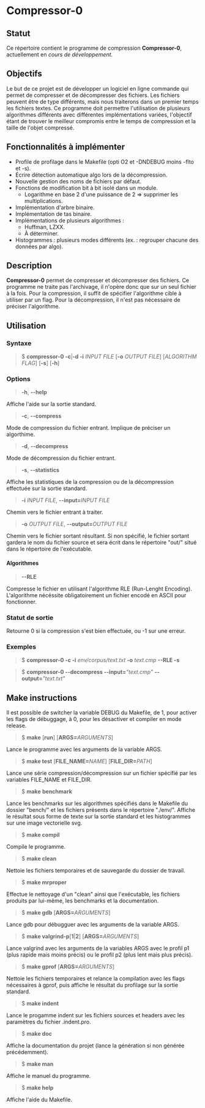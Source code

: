 # Compressor-0

## Statut

Ce répertoire contient le programme de compression **Compressor-0**,
actuellement en *cours de développement*.

## Objectifs

Le but de ce projet est de développer un logiciel en ligne commande qui permet
de compresser et de décompresser des fichiers. Les fichiers peuvent être de type
différents, mais nous traiterons dans un premier temps les fichiers textes. Ce
programme doit permettre l'utilisation de plusieurs algorithmes différents avec
différentes implémentations variées, l'objectif étant de trouver le meilleur
compromis entre le temps de compression et la taille de l'objet compressé.

## Fonctionnalités à implémenter

* Profile de profilage dans le Makefile (opti O2 et -DNDEBUG moins -flto et -s).
* Écrire détection automatique algo lors de la décompression.
* Nouvelle gestion des noms de fichiers par défaut.
* Fonctions de modification bit à bit isolé dans un module.
    * Logarithme en base 2 d'une puissance de 2 => supprimer les multiplications.
* Implémentation d'arbre binaire.
* Implémentation de tas binaire.
* Implémentations de plusieurs algorithmes :
    * Huffman, LZXX.
    * À déterminer.
* Histogrammes : plusieurs modes différents (ex. : regrouper chacune des données
par algo).

## Description

**Compressor-0** permet de compresser et décompresser des fichiers. Ce programme
ne traite pas l'archivage, il n'opère donc que sur un seul fichier à la fois.
Pour la compression, il suffit de spécifier l'algorithme cible à utiliser par un
flag. Pour la décompression, il n'est pas nécessaire de préciser l'algorithme.

## Utilisation

### Syntaxe

> $ <b>compressor-0 -c</b>|<b>-d -i</b> <i>INPUT FILE</i> 
> [<b>-o</b> <i>OUTPUT FILE</i>] [<i>ALGORITHM FLAG</i>] [<b>-s</b>] [<b>-h</b>]


### Options

> <b>-h</b>, <b>\-\-help</b> <br/>

Affiche l'aide sur la sortie standard.

> <b>-c</b>, <b>\-\-compress</b> <br/>

Mode de compression du fichier entrant. Implique de préciser un algorthime.

> <b>-d</b>, <b>\-\-decompress</b> <br/>

Mode de décompression du fichier entrant.

> <b>-s</b>, <b>\-\-statistics</b> <br/>

Affiche les statistiques de la compression ou de la décompression effectuée sur
la sortie standard.

> <b>-i</b> <i>INPUT FILE</i>, <b>\-\-input=</b><i>INPUT FILE</i> <br/>

Chemin vers le fichier entrant à traiter.

> <b>-o</b> <i>OUTPUT FILE</i>, <b>\-\-output=</b><i>OUTPUT FILE</i> <br/>

Chemin vers le fichier sortant résultant. Si non spécifié, le fichier sortant
gardera le nom du fichier source et sera écrit dans le répertoire "out/" situé
dans le répertoire de l'exécutable.

#### Algorithmes

> <b>\-\-RLE</b> <br/>

Compresse le fichier en utilisant l'algorithme RLE (Run-Lenght Encoding).
L'algorithme nécéssite obligatoirement un fichier encodé en ASCII pour
fonctionner.

### Statut de sortie

Retourne 0 si la compression s'est bien effectuée, ou -1 sur une erreur.

### Exemples

> $ <b>compressor-0 -c -i</b> <i>env/corpus/text.txt</i> <b>-o</b> <i>text.cmp</i>
> <b>\-\-RLE -s</b>

> $ <b>compressor-0 \-\-decompress \-\-input=</b><i>"text.cmp"</i>
> <b>\-\-output=</b><i>"text.txt"</i>

## Make instructions

Il est possible de switcher la variable DEBUG du Makefile, de 1, pour activer les
flags de débuggage, à 0, pour les désactiver et compiler en mode release.

> $ <b>make</b> [<b>run</b>] [<b>ARGS=</b><i>ARGUMENTS</i>] <br/>

Lance le programme avec les arguments de la variable ARGS.

> $ <b>make test</b> [<b>FILE_NAME=</b><i>NAME</i>] [<b>FILE_DIR=</b><i>PATH</i>]

Lance une série compression/décompression sur un fichier spécifié par les
variables FILE_NAME et FILE_DIR.

> $ <b>make</b> <b>benchmark</b> <br/>

Lance les benchmarks sur les algorithmes spécifiés dans le Makefile du dossier
"bench/" et les fichiers présents dans le répertoire "./env/". Affiche le
résultat sous forme de texte sur la sortie standard et les histogrammes sur une
image vectorielle svg.

> $ <b>make compil</b> <br/>

Compile le programme.

> $ <b>make clean</b> <br/>

Nettoie les fichiers temporaires et de sauvegarde du dossier de travail.

> $ <b>make mrproper</b> <br/>

Effectue le nettoyage d'un "clean" ainsi que l'exécutable, les fichiers
produits par lui-même, les benchmarks et la documentation.

> $ <b>make gdb</b> [<b>ARGS=</b><i>ARGUMENTS</i>] <br/>

Lance gdb pour débugguer avec les arguments de la variable ARGS.

> $ <b>make valgrind-p</b>[<b>1</b>|<b>2</b>] [<b>ARGS=</b><i>ARGUMENTS</i>] <br/>

Lance valgrind avec les arguments de la variables ARGS avec le profil p1 (plus
rapide mais moins précis) ou le profil p2 (plus lent mais plus précis).

> $ <b> make gprof</b> [<b>ARGS=</b><i>ARGUMENTS</i>]
>
Nettoie les fichiers temporaires et relance la compilation avec les flags
nécessaires à gprof, puis affiche le résultat du profilage sur la sortie
standard.

> $ <b>make indent</b> <br/>

Lance le progamme indent sur les fichiers sources et headers avec les paramètres
du fichier .indent.pro.

> $ <b>make doc</b> <br/>

Affiche la documentation du projet (lance la génération si non générée
précédemment).

> $ <b>make man</b> <br/>

Affiche le manuel du programme.

> $ <b>make help</b> <br/>

Affiche l'aide du Makefile.
